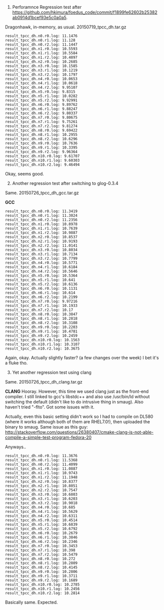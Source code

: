 
1. Perforamnce Regression test after https://github.com/hkimura/foedus_code/commit/f1899fe62602b25382ab0914d1bcef93e5c0a0a5.

Dragonhawk, in-memory, as usual.
20150719_tpcc_dh.tar.gz

    result_tpcc_dh.n0.r0.log: 11.1476
    result_tpcc_dh.n0.r1.log: 11.128
    result_tpcc_dh.n0.r2.log: 11.1447
    result_tpcc_dh.n1.r0.log: 10.5593
    result_tpcc_dh.n1.r1.log: 10.5584
    result_tpcc_dh.n1.r2.log: 10.4897
    result_tpcc_dh.n2.r0.log: 10.2685
    result_tpcc_dh.n3.r0.log: 10.1585
    result_tpcc_dh.n3.r1.log: 10.1219
    result_tpcc_dh.n3.r2.log: 10.1797
    result_tpcc_dh.n4.r0.log: 10.0653
    result_tpcc_dh.n4.r1.log: 10.0618
    result_tpcc_dh.n4.r2.log: 9.95107
    result_tpcc_dh.n5.r0.log: 9.8315
    result_tpcc_dh.n5.r1.log: 10.0282
    result_tpcc_dh.n5.r2.log: 9.92991
    result_tpcc_dh.n6.r0.log: 9.89762
    result_tpcc_dh.n6.r1.log: 9.88247
    result_tpcc_dh.n6.r2.log: 9.80337
    result_tpcc_dh.n7.r0.log: 9.80675
    result_tpcc_dh.n7.r1.log: 9.75261
    result_tpcc_dh.n7.r2.log: 9.81274
    result_tpcc_dh.n8.r0.log: 9.69422
    result_tpcc_dh.n8.r1.log: 10.2955
    result_tpcc_dh.n8.r2.log: 10.6296
    result_tpcc_dh.n9.r0.log: 10.7636
    result_tpcc_dh.n9.r1.log: 10.3395
    result_tpcc_dh.n9.r2.log: 9.96364
    result_tpcc_dh.n10.r0.log: 9.61707
    result_tpcc_dh.n10.r1.log: 9.60303
    result_tpcc_dh.n10.r2.log: 9.46494

Okay, seems good.


2. Another regression test after switching to glog-0.3.4

Same. 20150726_tpcc_dh_gcc.tar.gz

**GCC**

    result_tpcc_dh.n0.r0.log: 11.3419
    result_tpcc_dh.n0.r1.log: 11.3024
    result_tpcc_dh.n0.r2.log: 11.2356
    result_tpcc_dh.n1.r0.log: 10.8978
    result_tpcc_dh.n1.r1.log: 10.7639
    result_tpcc_dh.n1.r2.log: 10.9887
    result_tpcc_dh.n2.r0.log: 10.8537
    result_tpcc_dh.n2.r1.log: 10.9193
    result_tpcc_dh.n2.r2.log: 11.0141
    result_tpcc_dh.n3.r0.log: 10.8034
    result_tpcc_dh.n3.r1.log: 10.7134
    result_tpcc_dh.n3.r2.log: 10.7799
    result_tpcc_dh.n4.r0.log: 10.5771
    result_tpcc_dh.n4.r1.log: 10.6184
    result_tpcc_dh.n4.r2.log: 10.5646
    result_tpcc_dh.n5.r0.log: 10.5364
    result_tpcc_dh.n5.r1.log: 10.641
    result_tpcc_dh.n5.r2.log: 10.6136
    result_tpcc_dh.n6.r0.log: 10.1131
    result_tpcc_dh.n6.r1.log: 10.614
    result_tpcc_dh.n6.r2.log: 10.2199
    result_tpcc_dh.n7.r0.log: 9.97216
    result_tpcc_dh.n7.r1.log: 10.1933
    result_tpcc_dh.n7.r2.log: 10.17
    result_tpcc_dh.n8.r0.log: 10.3847
    result_tpcc_dh.n8.r1.log: 10.2818
    result_tpcc_dh.n8.r2.log: 10.3108
    result_tpcc_dh.n9.r0.log: 10.2203
    result_tpcc_dh.n9.r1.log: 10.4781
    result_tpcc_dh.n9.r2.log: 10.2459
    result_tpcc_dh.n10.r0.log: 10.1563
    result_tpcc_dh.n10.r1.log: 10.3107
    result_tpcc_dh.n10.r2.log: 10.3675

Again, okay. Actually slightly faster? (a few changes over the week)
I bet it's a fluke tho.



3. Yet another regression test using clang

Same. 20150726_tpcc_dh_clang.tar.gz

**CLANG** Hooray.
However, this time we used clang just as the front-end compiler.
I still linked to gcc's libstdc++ and also use /usr/bin/ld without switching the default
(didn't like to do intrusive thing in smaug). Also haven't tried "-flto". Got some issues with it.

Actually, even this basic setting didn't work so I had to compile on DL580 (where it works
although both of them are RHEL7.0!), then uploaded the binary to smaug.
Same issue as this guy: http://stackoverflow.com/questions/26380407/cmake-clang-is-not-able-compile-a-simple-test-program-fedora-20

Anyways..


    result_tpcc_dh.n0.r0.log: 11.3676
    result_tpcc_dh.n0.r1.log: 11.5368
    result_tpcc_dh.n0.r2.log: 11.4099
    result_tpcc_dh.n1.r0.log: 11.0887
    result_tpcc_dh.n1.r1.log: 10.9743
    result_tpcc_dh.n1.r2.log: 11.1948
    result_tpcc_dh.n2.r0.log: 10.8377
    result_tpcc_dh.n2.r1.log: 10.8051
    result_tpcc_dh.n2.r2.log: 10.7547
    result_tpcc_dh.n3.r0.log: 10.6803
    result_tpcc_dh.n3.r1.log: 10.6203
    result_tpcc_dh.n3.r2.log: 10.9018
    result_tpcc_dh.n4.r0.log: 10.685
    result_tpcc_dh.n4.r1.log: 10.5629
    result_tpcc_dh.n4.r2.log: 10.6311
    result_tpcc_dh.n5.r0.log: 10.4514
    result_tpcc_dh.n5.r1.log: 10.6839
    result_tpcc_dh.n5.r2.log: 10.6792
    result_tpcc_dh.n6.r0.log: 10.2679
    result_tpcc_dh.n6.r1.log: 10.3846
    result_tpcc_dh.n6.r2.log: 10.2346
    result_tpcc_dh.n7.r0.log: 10.3453
    result_tpcc_dh.n7.r1.log: 10.398
    result_tpcc_dh.n7.r2.log: 10.5479
    result_tpcc_dh.n8.r0.log: 10.272
    result_tpcc_dh.n8.r1.log: 10.2809
    result_tpcc_dh.n8.r2.log: 10.4145
    result_tpcc_dh.n9.r0.log: 10.2806
    result_tpcc_dh.n9.r1.log: 10.3711
    result_tpcc_dh.n9.r2.log: 10.1689
    result_tpcc_dh.n10.r0.log: 10.2785
    result_tpcc_dh.n10.r1.log: 10.2456
    result_tpcc_dh.n10.r2.log: 10.2814

Basically same. Expected.
